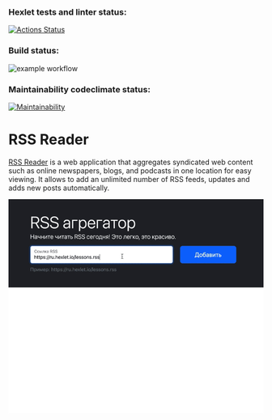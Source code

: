 ### Hexlet tests and linter status:
[![Actions Status](https://github.com/ArinaAnderson/frontend-project-11/workflows/hexlet-check/badge.svg)](https://github.com/ArinaAnderson/frontend-project-11/actions)
### Build status:
![example workflow](https://github.com/ArinaAnderson/frontend-project-11/actions/workflows/build.yml/badge.svg)
### Maintainability codeclimate status:
[![Maintainability](https://api.codeclimate.com/v1/badges/4eea2d81ee8d3e1de405/maintainability)](https://codeclimate.com/github/ArinaAnderson/frontend-project-11/maintainability)

# RSS Reader

[RSS Reader](https://frontend-project-11-iota-henna.vercel.app/) is a web application that aggregates syndicated web content such as online newspapers, blogs, and podcasts in one location for easy viewing. It allows to add an unlimited number of RSS feeds, updates and adds new posts automatically.

![gif showing RSS Reader at action](/assets/demonstration.gif)
